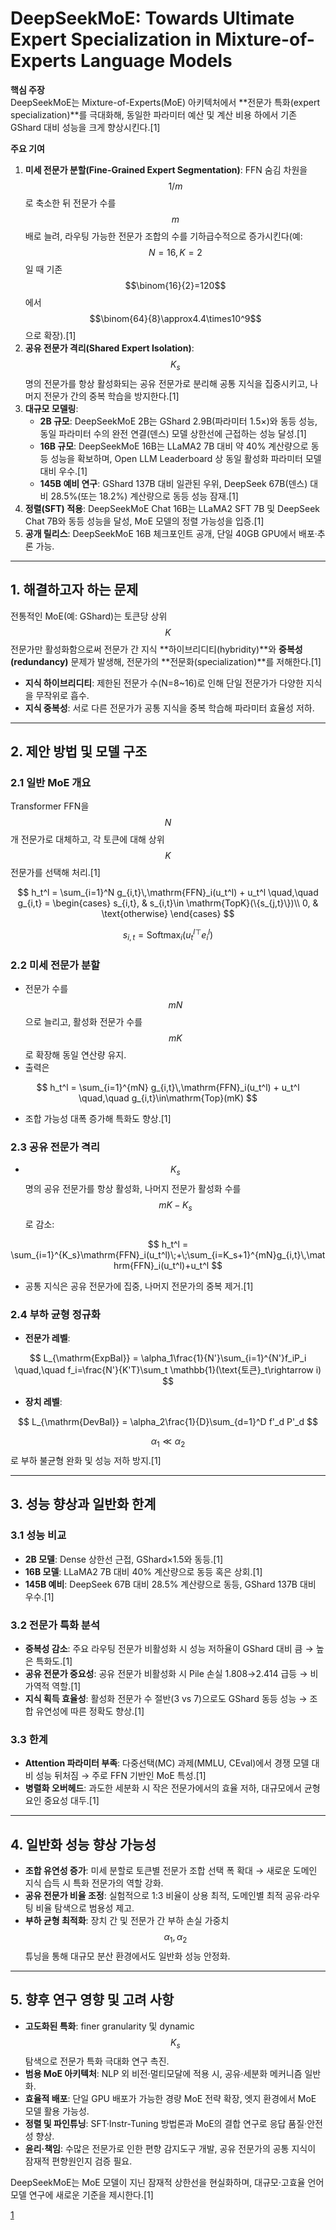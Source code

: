 # DeepSeekMoE: Towards Ultimate Expert Specialization in Mixture-of-Experts Language Models

**핵심 주장**  
DeepSeekMoE는 Mixture-of-Experts(MoE) 아키텍처에서 **전문가 특화(expert specialization)**를 극대화해, 동일한 파라미터 예산 및 계산 비용 하에서 기존 GShard 대비 성능을 크게 향상시킨다.[1]

**주요 기여**  
1. **미세 전문가 분할(Fine-Grained Expert Segmentation)**: FFN 숨김 차원을 $$1/m$$로 축소한 뒤 전문가 수를 $$m$$배로 늘려, 라우팅 가능한 전문가 조합의 수를 기하급수적으로 증가시킨다(예: $$N=16, K=2$$ 일 때 기존 $$\binom{16}{2}=120$$에서 $$\binom{64}{8}\approx4.4\times10^9$$으로 확장).[1]
2. **공유 전문가 격리(Shared Expert Isolation)**: $$K_s$$명의 전문가를 항상 활성화되는 공유 전문가로 분리해 공통 지식을 집중시키고, 나머지 전문가 간의 중복 학습을 방지한다.[1]
3. **대규모 모델링**:  
   - **2B 규모**: DeepSeekMoE 2B는 GShard 2.9B(파라미터 1.5×)와 동등 성능, 동일 파라미터 수의 완전 연결(덴스) 모델 상한선에 근접하는 성능 달성.[1]
   - **16B 규모**: DeepSeekMoE 16B는 LLaMA2 7B 대비 약 40% 계산량으로 동등 성능을 확보하며, Open LLM Leaderboard 상 동일 활성화 파라미터 모델 대비 우수.[1]
   - **145B 예비 연구**: GShard 137B 대비 일관된 우위, DeepSeek 67B(덴스) 대비 28.5%(또는 18.2%) 계산량으로 동등 성능 잠재.[1]
4. **정렬(SFT) 적용**: DeepSeekMoE Chat 16B는 LLaMA2 SFT 7B 및 DeepSeek Chat 7B와 동등 성능을 달성, MoE 모델의 정렬 가능성을 입증.[1]
5. **공개 릴리스**: DeepSeekMoE 16B 체크포인트 공개, 단일 40GB GPU에서 배포·추론 가능.  

***

## 1. 해결하고자 하는 문제  
전통적인 MoE(예: GShard)는 토큰당 상위 $$K$$ 전문가만 활성화함으로써 전문가 간 지식 **하이브리디티(hybridity)**와 **중복성(redundancy)** 문제가 발생해, 전문가의 **전문화(specialization)**를 저해한다.[1]
- **지식 하이브리디티**: 제한된 전문가 수(N=8~16)로 인해 단일 전문가가 다양한 지식을 무작위로 흡수.  
- **지식 중복성**: 서로 다른 전문가가 공통 지식을 중복 학습해 파라미터 효율성 저하.  

***

## 2. 제안 방법 및 모델 구조  

### 2.1 일반 MoE 개요  
Transformer FFN을 $$N$$개 전문가로 대체하고, 각 토큰에 대해 상위 $$K$$ 전문가를 선택해 처리.[1]

$$
h_t^l = \sum_{i=1}^N g_{i,t}\,\mathrm{FFN}_i(u_t^l) + u_t^l
\quad,\quad
g_{i,t} = 
\begin{cases}
s_{i,t}, & s_{i,t}\in \mathrm{TopK}(\{s_{j,t}\})\\
0, & \text{otherwise}
\end{cases}
$$

$$
s_{i,t} = \mathrm{Softmax}_i(u_t^l{}^\top e_i^l)
$$

### 2.2 미세 전문가 분할  
- 전문가 수를 $$mN$$으로 늘리고, 활성화 전문가 수를 $$mK$$로 확장해 동일 연산량 유지.  
- 출력은  

$$
h_t^l = \sum_{i=1}^{mN} g_{i,t}\,\mathrm{FFN}_i(u_t^l) + u_t^l
\quad,\quad
g_{i,t}\in\mathrm{Top}(mK)
$$

- 조합 가능성 대폭 증가해 특화도 향상.[1]

### 2.3 공유 전문가 격리  
- $$K_s$$명의 공유 전문가를 항상 활성화, 나머지 전문가 활성화 수를 $$mK - K_s$$로 감소:  

$$
h_t^l = \sum_{i=1}^{K_s}\mathrm{FFN}_i(u_t^l)\;+\;\sum_{i=K_s+1}^{mN}g_{i,t}\,\mathrm{FFN}_i(u_t^l)+u_t^l
$$

- 공통 지식은 공유 전문가에 집중, 나머지 전문가의 중복 제거.[1]

### 2.4 부하 균형 정규화  
- **전문가 레벨**:  

$$
L_{\mathrm{ExpBal}} = \alpha_1\frac{1}{N'}\sum_{i=1}^{N'}f_iP_i
\quad,\quad
f_i=\frac{N'}{K'T}\sum_t \mathbb{1}(\text{토큰}_t\rightarrow i)
$$

- **장치 레벨**:  

$$
L_{\mathrm{DevBal}} = \alpha_2\frac{1}{D}\sum_{d=1}^D f'_d P'_d
$$

$$\alpha_1\ll \alpha_2$$로 부하 불균형 완화 및 성능 저하 방지.[1]

***

## 3. 성능 향상과 일반화 한계  

### 3.1 성능 비교  
- **2B 모델**: Dense 상한선 근접, GShard×1.5와 동등.[1]
- **16B 모델**: LLaMA2 7B 대비 40% 계산량으로 동등 혹은 상회.[1]
- **145B 예비**: DeepSeek 67B 대비 28.5% 계산량으로 동등, GShard 137B 대비 우수.[1]

### 3.2 전문가 특화 분석  
- **중복성 감소**: 주요 라우팅 전문가 비활성화 시 성능 저하율이 GShard 대비 큼 → 높은 특화도.[1]
- **공유 전문가 중요성**: 공유 전문가 비활성화 시 Pile 손실 1.808→2.414 급등 → 비가역적 역할.[1]
- **지식 획득 효율성**: 활성화 전문가 수 절반(3 vs 7)으로도 GShard 동등 성능 → 조합 유연성에 따른 정확도 향상.[1]

### 3.3 한계  
- **Attention 파라미터 부족**: 다중선택(MC) 과제(MMLU, CEval)에서 경쟁 모델 대비 성능 뒤처짐 → 주로 FFN 기반인 MoE 특성.[1]
- **병렬화 오버헤드**: 과도한 세분화 시 작은 전문가에서의 효율 저하, 대규모에서 균형 요인 중요성 대두.[1]

***

## 4. 일반화 성능 향상 가능성  
- **조합 유연성 증가**: 미세 분할로 토큰별 전문가 조합 선택 폭 확대 → 새로운 도메인 지식 습득 시 특화 전문가의 역할 강화.  
- **공유 전문가 비율 조정**: 실험적으로 1:3 비율이 상용 최적, 도메인별 최적 공유·라우팅 비율 탐색으로 범용성 제고.  
- **부하 균형 최적화**: 장치 간 및 전문가 간 부하 손실 가중치 $$\alpha_1,\alpha_2$$ 튜닝을 통해 대규모 분산 환경에서도 일반화 성능 안정화.  

***

## 5. 향후 연구 영향 및 고려 사항  
- **고도화된 특화**: finer granularity 및 dynamic $$K_s$$ 탐색으로 전문가 특화 극대화 연구 촉진.  
- **범용 MoE 아키텍처**: NLP 외 비전·멀티모달에 적용 시, 공유·세분화 메커니즘 일반화.  
- **효율적 배포**: 단일 GPU 배포가 가능한 경량 MoE 전략 확장, 엣지 환경에서 MoE 모델 활용 가능성.  
- **정렬 및 파인튜닝**: SFT·Instr-Tuning 방법론과 MoE의 결합 연구로 응답 품질·안전성 향상.  
- **윤리·책임**: 수많은 전문가로 인한 편향 감지도구 개발, 공유 전문가의 공통 지식이 잠재적 편향원인지 검증 필요.  

DeepSeekMoE는 MoE 모델이 지닌 잠재적 상한선을 현실화하며, 대규모·고효율 언어 모델 연구에 새로운 기준을 제시한다.[1]

[1](https://ppl-ai-file-upload.s3.amazonaws.com/web/direct-files/attachments/65988149/8cb0c44d-0cc4-474d-94d6-394eeeab536a/2401.06066v1.pdf)
